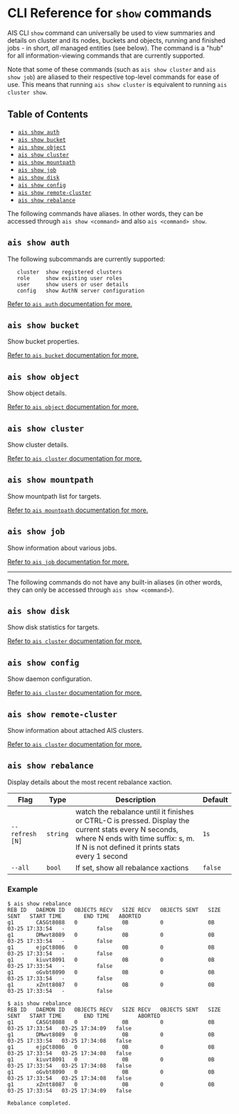 # CLI Reference for `show` commands

AIS CLI `show` command can universally be used to view summaries and details on cluster and its nodes, buckets and objects, running and finished jobs - in short, _all_ managed entities (see below). The command is a "hub" for all information-viewing commands that are currently supported.

Note that some of these commands (such as `ais show cluster` and `ais show job`) are aliased to their respective top-level commands for ease of use. This means that running `ais show cluster` is equivalent to running `ais cluster show`.

## Table of Contents
- [`ais show auth`](#ais-show-auth)
- [`ais show bucket`](#ais-show-bucket)
- [`ais show object`](#ais-show-object)
- [`ais show cluster`](#ais-show-cluster)
- [`ais show mountpath`](#ais-show-mountpath)
- [`ais show job`](#ais-show-job)
- [`ais show disk`](#ais-show-disk)
- [`ais show config`](#ais-show-config)
- [`ais show remote-cluster`](#ais-show-remote-cluster)
- [`ais show rebalance`](#ais-show-rebalance)

The following commands have aliases. In other words, they can be accessed through `ais show <command>` and also `ais <command> show`.

## `ais show auth`
The following subcommands are currently supported:

```console
   cluster  show registered clusters
   role     show existing user roles
   user     show users or user details
   config   show AuthN server configuration
```

[Refer to `ais auth` documentation for more.](auth.md#command-list)

## `ais show bucket`
Show bucket properties.

[Refer to `ais bucket` documentation for more.](bucket.md#show-bucket-properties)

## `ais show object`
Show object details.

[Refer to `ais object` documentation for more.](object.md#show-object-properties)

## `ais show cluster`
Show cluster details.

[Refer to `ais cluster` documentation for more.](cluster.md#)

## `ais show mountpath`
Show mountpath list for targets.

[Refer to `ais mountpath` documentation for more.](mountpath.md#)

## `ais show job`
Show information about various jobs.

[Refer to `ais job` documentation for more.](job.md#)

---

The following commands do not have any built-in aliases (in other words, they can only be accessed through `ais show <command>`).

## `ais show disk`
Show disk statistics for targets.

[Refer to `ais cluster` documentation for more.](cluster.md#show-disk-stats)

## `ais show config`
Show daemon configuration.

[Refer to `ais cluster` documentation for more.](cluster.md#show-configuration)

## `ais show remote-cluster`
Show information about attached AIS clusters.

[Refer to `ais cluster` documentation for more.](cluster.md#show-remote-clusters)

## `ais show rebalance`

Display details about the most recent rebalance xaction.

| Flag | Type | Description | Default |
| --- | --- | --- | --- |
| `--refresh [N]` | `string` | watch the rebalance until it finishes or CTRL-C is pressed. Display the current stats every N seconds, where N ends with time suffix: s, m. If N is not defined it prints stats every 1 second | `1s` |
| `--all` | `bool` | If set, show all rebalance xactions | `false` |

### Example

```console
$ ais show rebalance
REB ID   DAEMON ID   OBJECTS RECV   SIZE RECV   OBJECTS SENT   SIZE SENT   START TIME       END TIME   ABORTED
g1       CASGt8088   0              0B          0              0B          03-25 17:33:54   -          false
g1       DMwvt8089   0              0B          0              0B          03-25 17:33:54   -          false
g1       ejpCt8086   0              0B          0              0B          03-25 17:33:54   -          false
g1       kiuvt8091   0              0B          0              0B          03-25 17:33:54   -          false
g1       oGvbt8090   0              0B          0              0B          03-25 17:33:54   -          false
g1       xZntt8087   0              0B          0              0B          03-25 17:33:54   -          false

$ ais show rebalance
REB ID   DAEMON ID   OBJECTS RECV   SIZE RECV   OBJECTS SENT   SIZE SENT   START TIME       END TIME         ABORTED
g1       CASGt8088   0              0B          0              0B          03-25 17:33:54   03-25 17:34:09   false
g1       DMwvt8089   0              0B          0              0B          03-25 17:33:54   03-25 17:34:08   false
g1       ejpCt8086   0              0B          0              0B          03-25 17:33:54   03-25 17:34:08   false
g1       kiuvt8091   0              0B          0              0B          03-25 17:33:54   03-25 17:34:08   false
g1       oGvbt8090   0              0B          0              0B          03-25 17:33:54   03-25 17:34:08   false
g1       xZntt8087   0              0B          0              0B          03-25 17:33:54   03-25 17:34:09   false

Rebalance completed.
```
